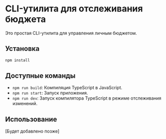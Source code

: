 # CLI-утилита для отслеживания бюджета

Это простая CLI-утилита для управления личным бюджетом.

## Установка

```bash
npm install
```

## Доступные команды

- `npm run build`: Компиляция TypeScript в JavaScript.
- `npm run start`: Запуск приложения.
- `npm run dev`: Запуск компилятора TypeScript в режиме отслеживания изменений.

## Использование

[Будет добавлено позже]
